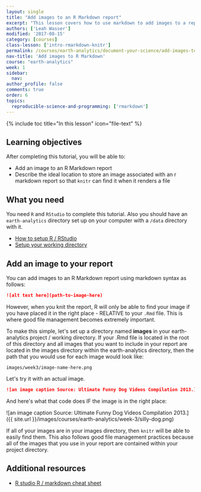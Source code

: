 ```yaml
---
layout: single
title: "Add images to an R Markdown report"
excerpt: "This lesson covers how to use markdown to add images to a report. It also discusses good file management practices associated with saving images within your project directory to avoid losing them if you have to go back and work on the report in the future."
authors: ['Leah Wasser']
modified: '2017-08-15'
category: [courses]
class-lesson: ['intro-rmarkdown-knitr']
permalink: /courses/earth-analytics/document-your-science/add-images-to-rmarkdown-report/
nav-title: 'Add images to R Markdown'
course: "earth-analytics"
week: 1
sidebar:
  nav:
author_profile: false
comments: true
order: 6
topics:
  reproducible-science-and-programming: ['rmarkdown']
---
```


{% include toc title="In this lesson" icon="file-text" %}


<div class='notice--success' markdown="1">

## <i class="fa fa-graduation-cap" aria-hidden="true"></i> Learning objectives

After completing this tutorial, you will be able to:

* Add an image to an R Markdown report
* Describe the ideal location to store an image associated with an r markdown report
so that `knitr` can find it when it renders a file

## <i class="fa fa-check-square-o fa-2" aria-hidden="true"></i> What you need

You need `R` and `RStudio` to complete this tutorial. Also you should have
an `earth-analytics` directory set up on your computer with a `/data`
directory with it.

* [How to setup R / RStudio](/courses/earth-analytics/document-your-science/setup-r-rstudio/)
* [Setup your working directory](/courses/earth-analytics/document-your-science/setup-working-directory/)

</div>


## Add an image to your report

You can add images to an R Markdown report using markdown syntax as follows:

```md
![alt text here](path-to-image-here)
```

However, when you knit the report, R will only be able to find your image if you
have placed it in the right place - RELATIVE to your `.Rmd` file. This is where
good file management becomes extremely important.

To make this simple, let's set up a directory named **images** in your earth-analytics
project / working directory. If your .Rmd file is located in the root of this directory
and all images that you want to include in your report are located in the
images directory within the earth-analytics directory, then the path that you
would use for each image would look like:

`images/week3/image-name-here.png`

Let's try it with an actual image.

```md
![an image caption Source: Ultimate Funny Dog Videos Compilation 2013.](images/week3/silly-dog.png)
```
And here's what that code does IF the image is in the right place:

![an image caption Source: Ultimate Funny Dog Videos Compilation 2013.]({{ site.url }}/images/courses/earth-analytics/week-3/silly-dog.png)

If all of your images are in your images directory, then `knitr` will be able to
easily find them. This also follows good file management practices because
all of the images that you use in your report are contained within your
project directory.

<div class="notice--info" markdown="1">

## Additional resources

* <a href="https://www.rstudio.com/wp-content/uploads/2015/02/rmarkdown-cheatsheet.pdf" target="_blank">R studio R / markdown cheat sheet</a>

</div>
